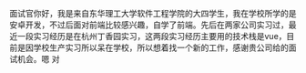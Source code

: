 面试官你好，我是来自东华理工大学软件工程学院的大四学生，我在学校所学的是安卓开发，不过后面对前端比较感兴趣，自学了前端。先后在两家公司实习过，最近一段实习经历是在杭州丁香园实习，这两段实习经历主要用的技术栈是vue，目前是因学校生产实习所以呆在学校，所以想着找一个新的工作，感谢贵公司给的面试机会。嗯 对